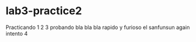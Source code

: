 # lab3-practice2
Practicando 1 2 3  probando bla bla bla rapido y furioso el sanfunsun
again intento 4